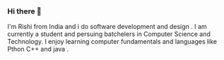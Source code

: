 ### Hi there 👋
I'm Rishi from India and i do software development and design . I am currently a student and persuing batchelers in Computer Science and Technology. I enjoy learning computer fundamentals and languages like Pthon C++ and java .
